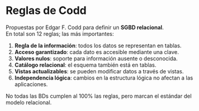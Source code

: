 # Reglas de Codd

Propuestas por Edgar F. Codd para definir un **SGBD relacional**.  
En total son 12 reglas; las más importantes:

1. **Regla de la información**: todos los datos se representan en tablas.
2. **Acceso garantizado**: cada dato es accesible mediante una clave.
3. **Valores nulos**: soporte para información ausente o desconocida.
4. **Catálogo relacional**: el esquema también está en tablas.
6. **Vistas actualizables**: se pueden modificar datos a través de vistas.
9. **Independencia lógica**: cambios en la estructura lógica no afectan a las aplicaciones.

 No todas las BDs cumplen al 100% las reglas, pero marcan el estándar del modelo relacional.
